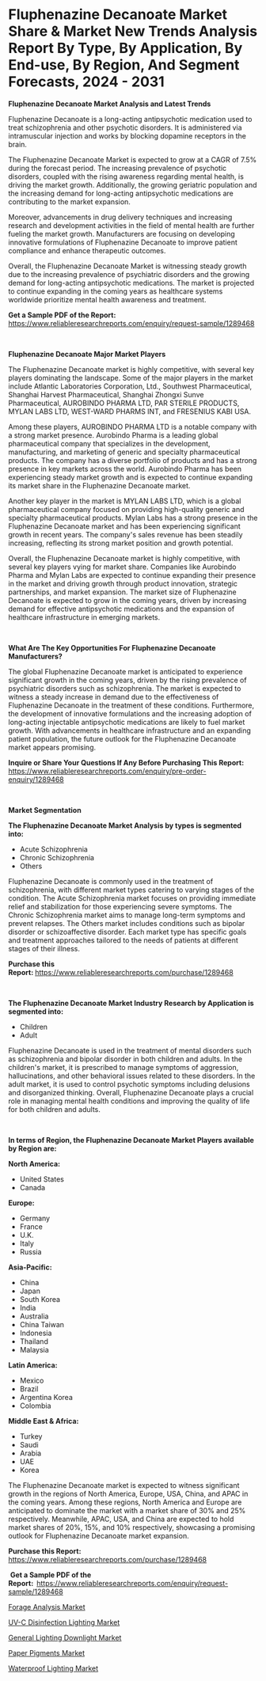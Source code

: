 <p><h1>Fluphenazine Decanoate Market Share & Market New Trends Analysis Report By Type, By Application, By End-use, By Region, And Segment Forecasts, 2024 - 2031</h1></p><p><strong>Fluphenazine Decanoate Market Analysis and Latest Trends</strong></p>
<p><p>Fluphenazine Decanoate is a long-acting antipsychotic medication used to treat schizophrenia and other psychotic disorders. It is administered via intramuscular injection and works by blocking dopamine receptors in the brain.</p><p>The Fluphenazine Decanoate Market is expected to grow at a CAGR of 7.5% during the forecast period. The increasing prevalence of psychotic disorders, coupled with the rising awareness regarding mental health, is driving the market growth. Additionally, the growing geriatric population and the increasing demand for long-acting antipsychotic medications are contributing to the market expansion.</p><p>Moreover, advancements in drug delivery techniques and increasing research and development activities in the field of mental health are further fueling the market growth. Manufacturers are focusing on developing innovative formulations of Fluphenazine Decanoate to improve patient compliance and enhance therapeutic outcomes.</p><p>Overall, the Fluphenazine Decanoate Market is witnessing steady growth due to the increasing prevalence of psychiatric disorders and the growing demand for long-acting antipsychotic medications. The market is projected to continue expanding in the coming years as healthcare systems worldwide prioritize mental health awareness and treatment.</p></p>
<p><strong>Get a Sample PDF of the Report:&nbsp;</strong> <a href="https://www.reliableresearchreports.com/enquiry/request-sample/1289468">https://www.reliableresearchreports.com/enquiry/request-sample/1289468</a></p>
<p>&nbsp;</p>
<p><strong>Fluphenazine Decanoate Major Market Players</strong></p>
<p><p>The Fluphenazine Decanoate market is highly competitive, with several key players dominating the landscape. Some of the major players in the market include Atlantic Laboratories Corporation, Ltd., Southwest Pharmaceutical, Shanghai Harvest Pharmaceutical, Shanghai Zhongxi Sunve Pharmaceutical, AUROBINDO PHARMA LTD, PAR STERILE PRODUCTS, MYLAN LABS LTD, WEST-WARD PHARMS INT, and FRESENIUS KABI USA.</p><p>Among these players, AUROBINDO PHARMA LTD is a notable company with a strong market presence. Aurobindo Pharma is a leading global pharmaceutical company that specializes in the development, manufacturing, and marketing of generic and specialty pharmaceutical products. The company has a diverse portfolio of products and has a strong presence in key markets across the world. Aurobindo Pharma has been experiencing steady market growth and is expected to continue expanding its market share in the Fluphenazine Decanoate market.</p><p>Another key player in the market is MYLAN LABS LTD, which is a global pharmaceutical company focused on providing high-quality generic and specialty pharmaceutical products. Mylan Labs has a strong presence in the Fluphenazine Decanoate market and has been experiencing significant growth in recent years. The company's sales revenue has been steadily increasing, reflecting its strong market position and growth potential.</p><p>Overall, the Fluphenazine Decanoate market is highly competitive, with several key players vying for market share. Companies like Aurobindo Pharma and Mylan Labs are expected to continue expanding their presence in the market and driving growth through product innovation, strategic partnerships, and market expansion. The market size of Fluphenazine Decanoate is expected to grow in the coming years, driven by increasing demand for effective antipsychotic medications and the expansion of healthcare infrastructure in emerging markets.</p></p>
<p>&nbsp;</p>
<p><strong>What Are The Key Opportunities For Fluphenazine Decanoate Manufacturers?</strong></p>
<p><p>The global Fluphenazine Decanoate market is anticipated to experience significant growth in the coming years, driven by the rising prevalence of psychiatric disorders such as schizophrenia. The market is expected to witness a steady increase in demand due to the effectiveness of Fluphenazine Decanoate in the treatment of these conditions. Furthermore, the development of innovative formulations and the increasing adoption of long-acting injectable antipsychotic medications are likely to fuel market growth. With advancements in healthcare infrastructure and an expanding patient population, the future outlook for the Fluphenazine Decanoate market appears promising.</p></p>
<p><strong>Inquire or Share Your Questions If Any Before Purchasing This Report:</strong> <a href="https://www.reliableresearchreports.com/enquiry/pre-order-enquiry/1289468">https://www.reliableresearchreports.com/enquiry/pre-order-enquiry/1289468</a></p>
<p>&nbsp;</p>
<p><strong>Market Segmentation</strong></p>
<p><strong>The Fluphenazine Decanoate Market Analysis by types is segmented into:</strong></p>
<p><ul><li>Acute Schizophrenia</li><li>Chronic Schizophrenia</li><li>Others</li></ul></p>
<p><p>Fluphenazine Decanoate is commonly used in the treatment of schizophrenia, with different market types catering to varying stages of the condition. The Acute Schizophrenia market focuses on providing immediate relief and stabilization for those experiencing severe symptoms. The Chronic Schizophrenia market aims to manage long-term symptoms and prevent relapses. The Others market includes conditions such as bipolar disorder or schizoaffective disorder. Each market type has specific goals and treatment approaches tailored to the needs of patients at different stages of their illness.</p></p>
<p><strong>Purchase this Report:&nbsp;</strong><a href="https://www.reliableresearchreports.com/purchase/1289468">https://www.reliableresearchreports.com/purchase/1289468</a></p>
<p>&nbsp;</p>
<p><strong>The Fluphenazine Decanoate Market Industry Research by Application is segmented into:</strong></p>
<p><ul><li>Children</li><li>Adult</li></ul></p>
<p><p>Fluphenazine Decanoate is used in the treatment of mental disorders such as schizophrenia and bipolar disorder in both children and adults. In the children's market, it is prescribed to manage symptoms of aggression, hallucinations, and other behavioral issues related to these disorders. In the adult market, it is used to control psychotic symptoms including delusions and disorganized thinking. Overall, Fluphenazine Decanoate plays a crucial role in managing mental health conditions and improving the quality of life for both children and adults.</p></p>
<p>&nbsp;</p>
<p><strong>In terms of Region, the Fluphenazine Decanoate Market Players available by Region are:</strong></p>
<p>
    <p> <strong> North America: </strong>
        <ul>
            <li>United States</li>
            <li>Canada</li>
        </ul>
        </p> 
    <p> <strong> Europe: </strong>
        <ul>
            <li>Germany</li>
            <li>France</li>
            <li>U.K.</li>
            <li>Italy</li>
            <li>Russia</li>
        </ul>
        </p> 
    <p> <strong> Asia-Pacific: </strong>
        <ul>
            <li>China</li>
            <li>Japan</li>
            <li>South Korea</li>
            <li>India</li>
            <li>Australia</li>
            <li>China Taiwan</li>
            <li>Indonesia</li>
            <li>Thailand</li>
            <li>Malaysia</li>
        </ul>
        </p> 
    <p> <strong> Latin America: </strong>
        <ul>
            <li>Mexico</li>
            <li>Brazil</li>
            <li>Argentina Korea</li>
            <li>Colombia</li>
        </ul>
        </p> 
    <p> <strong> Middle East & Africa: </strong>
        <ul>
            <li>Turkey</li>
            <li>Saudi</li>
            <li>Arabia</li>
            <li>UAE</li>
            <li>Korea</li>
        </ul>
    </p>
    </p>
<p><p>The Fluphenazine Decanoate market is expected to witness significant growth in the regions of North America, Europe, USA, China, and APAC in the coming years. Among these regions, North America and Europe are anticipated to dominate the market with a market share of 30% and 25% respectively. Meanwhile, APAC, USA, and China are expected to hold market shares of 20%, 15%, and 10% respectively, showcasing a promising outlook for Fluphenazine Decanoate market expansion.</p></p>
<p><strong>Purchase this Report: </strong><a href="https://www.reliableresearchreports.com/purchase/1289468">https://www.reliableresearchreports.com/purchase/1289468</a></p>
<p>&nbsp;<strong>Get a Sample PDF of the Report:&nbsp;&nbsp;</strong><a href="https://www.reliableresearchreports.com/enquiry/request-sample/1289468">https://www.reliableresearchreports.com/enquiry/request-sample/1289468</a></p>
<p><strong></strong></p>
<p><p><a href="https://view.publitas.com/reportprime-1/forage-analysis-market-research-report-reveals-the-latest-trends-and-opportunities-of-this-market-for-period-from-2024-2031/">Forage Analysis Market</a></p><p><a href="https://ivy-potential-64b.notion.site/UV-C-Disinfection-Lighting-Market-Size-Market-Trends-and-Growth-Outlook-forecasted-for-period-from-073bcb0072814313838861aa926728de">UV-C Disinfection Lighting Market</a></p><p><a href="https://nifty-kite-d51.notion.site/General-Lighting-Downlight-Market-Insights-Market-Players-and-Forecast-Till-2031-45641e0b608c40b098222407d460ec94">General Lighting Downlight Market</a></p><p><a href="https://view.publitas.com/reportprime-1/paper-pigments-market-challenges-opportunities-and-growth-drivers-and-major-market-players-forecasted-for-period-from-2024-2031/">Paper Pigments Market</a></p><p><a href="https://five-trouble-98a.notion.site/Waterproof-Lighting-Market-Provides-a-Comprehensive-Analysis-Including-a-Macro-Overview-of-the-Marke-b9f7c1c97cb7466299a49a4d89cc492b">Waterproof Lighting Market</a></p></p>